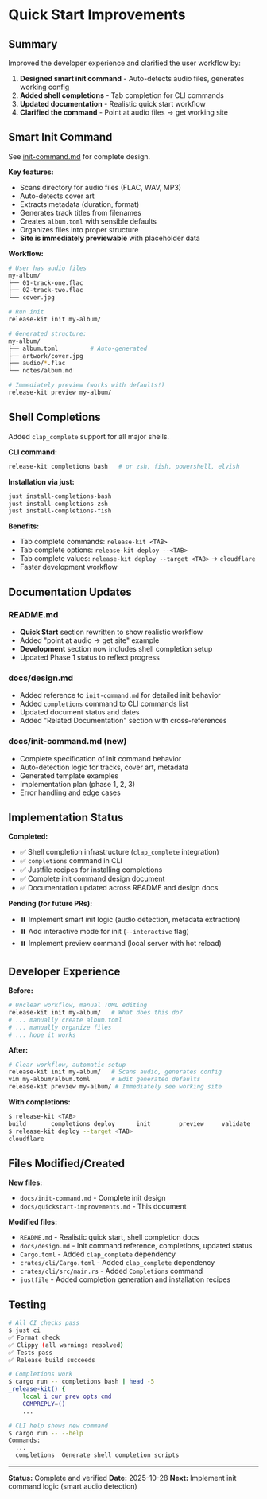 # Quick Start Improvements

## Summary

Improved the developer experience and clarified the user workflow by:

1. **Designed smart init command** - Auto-detects audio files, generates working config
2. **Added shell completions** - Tab completion for CLI commands
3. **Updated documentation** - Realistic quick start workflow
4. **Clarified the command** - Point at audio files → get working site

## Smart Init Command

See [init-command.md](init-command.md) for complete design.

**Key features:**
- Scans directory for audio files (FLAC, WAV, MP3)
- Auto-detects cover art
- Extracts metadata (duration, format)
- Generates track titles from filenames
- Creates `album.toml` with sensible defaults
- Organizes files into proper structure
- **Site is immediately previewable** with placeholder data

**Workflow:**
```bash
# User has audio files
my-album/
├── 01-track-one.flac
├── 02-track-two.flac
└── cover.jpg

# Run init
release-kit init my-album/

# Generated structure:
my-album/
├── album.toml         # Auto-generated
├── artwork/cover.jpg
├── audio/*.flac
└── notes/album.md

# Immediately preview (works with defaults!)
release-kit preview my-album/
```

## Shell Completions

Added `clap_complete` support for all major shells.

**CLI command:**
```bash
release-kit completions bash   # or zsh, fish, powershell, elvish
```

**Installation via just:**
```bash
just install-completions-bash
just install-completions-zsh
just install-completions-fish
```

**Benefits:**
- Tab complete commands: `release-kit <TAB>`
- Tab complete options: `release-kit deploy --<TAB>`
- Tab complete values: `release-kit deploy --target <TAB>` → `cloudflare`
- Faster development workflow

## Documentation Updates

### README.md
- **Quick Start** section rewritten to show realistic workflow
- Added "point at audio → get site" example
- **Development** section now includes shell completion setup
- Updated Phase 1 status to reflect progress

### docs/design.md
- Added reference to `init-command.md` for detailed init behavior
- Added `completions` command to CLI commands list
- Updated document status and dates
- Added "Related Documentation" section with cross-references

### docs/init-command.md (new)
- Complete specification of init command behavior
- Auto-detection logic for tracks, cover art, metadata
- Generated template examples
- Implementation plan (phase 1, 2, 3)
- Error handling and edge cases

## Implementation Status

**Completed:**
- ✅ Shell completion infrastructure (`clap_complete` integration)
- ✅ `completions` command in CLI
- ✅ Justfile recipes for installing completions
- ✅ Complete init command design document
- ✅ Documentation updated across README and design docs

**Pending (for future PRs):**
- ⏸️ Implement smart init logic (audio detection, metadata extraction)
- ⏸️ Add interactive mode for init (`--interactive` flag)
- ⏸️ Implement preview command (local server with hot reload)

## Developer Experience

**Before:**
```bash
# Unclear workflow, manual TOML editing
release-kit init my-album/   # What does this do?
# ... manually create album.toml
# ... manually organize files
# ... hope it works
```

**After:**
```bash
# Clear workflow, automatic setup
release-kit init my-album/   # Scans audio, generates config
vim my-album/album.toml      # Edit generated defaults
release-kit preview my-album/ # Immediately see working site
```

**With completions:**
```bash
$ release-kit <TAB>
build       completions deploy      init        preview     validate
$ release-kit deploy --target <TAB>
cloudflare
```

## Files Modified/Created

**New files:**
- `docs/init-command.md` - Complete init design
- `docs/quickstart-improvements.md` - This document

**Modified files:**
- `README.md` - Realistic quick start, shell completion docs
- `docs/design.md` - Init command reference, completions, updated status
- `Cargo.toml` - Added `clap_complete` dependency
- `crates/cli/Cargo.toml` - Added `clap_complete` dependency
- `crates/cli/src/main.rs` - Added `Completions` command
- `justfile` - Added completion generation and installation recipes

## Testing

```bash
# All CI checks pass
$ just ci
✅ Format check
✅ Clippy (all warnings resolved)
✅ Tests pass
✅ Release build succeeds

# Completions work
$ cargo run -- completions bash | head -5
_release-kit() {
    local i cur prev opts cmd
    COMPREPLY=()
    ...

# CLI help shows new command
$ cargo run -- --help
Commands:
  ...
  completions  Generate shell completion scripts
```

---

**Status:** Complete and verified
**Date:** 2025-10-28
**Next:** Implement init command logic (smart audio detection)
